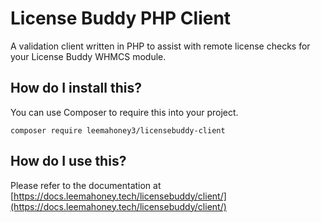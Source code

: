 # License Buddy PHP Client

A validation client written in PHP to assist with remote license checks for your License Buddy WHMCS module.

## How do I install this?

You can use Composer to require this into your project.

```
composer require leemahoney3/licensebuddy-client
```

## How do I use this?

Please refer to the documentation at [https://docs.leemahoney.tech/licensebuddy/client/](https://docs.leemahoney.tech/licensebuddy/client/)
